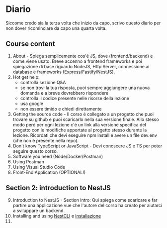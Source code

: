 # Diario
Siccome credo sia la terza volta che inizio da capo, scrivo questo diario per non dover ricominciare da capo una quarta volta.

## Course content
1. About - Spiega semplicemente cos'é JS, dove (frontend/backend) e come viene usato. Breve accenno a frontend frameworks e poi spiegazione di base riguardo NodeJS, Http Server, 
connessione ai database e frameworks (Express/Fastify/NestJS).
2. Hot get help: 
   - controlla sezione Q&A 
   - se non trovi la tua risposta, puoi sempre aggiungere una nuova domanda e a breve dovrebbero rispondere
   - controlla il codice presente nelle risorse della lezione
   - usa google
   - non essere timido e chiedi direttamente
3. Getting the source code - Il corso é collegato a un progetto che puoi trovare su github e puoi scaricarlo nella sua versione finale.
   Allo stesso modo peró per ogni lezione c'é un link alla versione specifica del progetto con le modifiche apportate al progetto stesso durante la lezione.
   Ricordati che devi eseguire npm install e avere un file dev.env (che non é presente nella repo).
4. Don't know TypeScript or JavaScript - Devi conoscere JS e TS per poter seguire questo corso.
5. Software you need (Node/Docker/Postman)
6. Using Postman
7. Using Visual Studio Code
8. Front-End Application (OPTIONAL!)

## Section 2: introduction to NestJS 
9. Introduction to NestJS - Section Intro: Qui spiega come scaricare e far partire una applicazione vue che l'autore del corso ha creato per aiutarci a sviluppare un backend.
10. Installing and using [NestCLI](cli.md) e [Installazione](../README.md#installazione)
11. 